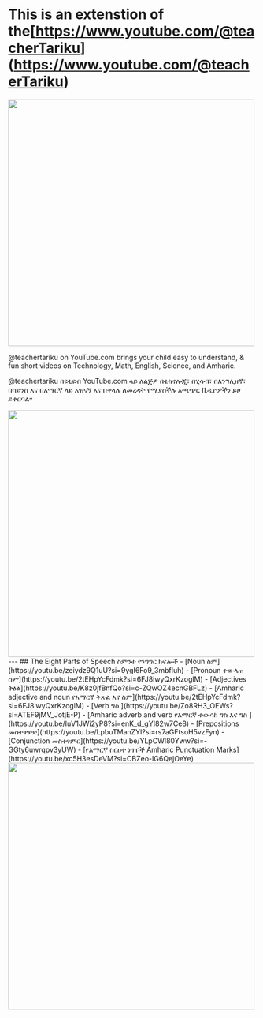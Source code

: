 # This is an extenstion of the[https://www.youtube.com/@teacherTariku] (https://www.youtube.com/@teacherTariku) 

<img src="https://tahmed30.github.io/podcast/images/artwork.jpg" width="500">

@teachertariku on YouTube.com brings your child easy to understand, & fun short videos on Technology, Math, English, Science, and Amharic.    

@teachertariku በዩቲዩብ YouTube.com ላይ ለልጅዎ በቴክኖሎጂ፣ በሂሳብ፣ በእንግሊዘኛ፣ በሳይንስ እና በአማርኛ ላይ አዝናኝ እና በቀላሉ ለመረዳት የሚያስችሉ አጫጭር ቪዲዮዎችን ይዞ ይቀርባል።


<img src="https://tahmed30.github.io/podcast/images/artwork5.jpg" width="500">
---
## The Eight Parts of Speech ስምንቱ የንግግር ክፍሎች 
- [Noun ስም](https://youtu.be/zeiydz9Q1uU?si=9ygI6Fo9_3mbfIuh)
- [Pronoun ተውላጠ ስም](https://youtu.be/2tEHpYcFdmk?si=6FJ8iwyQxrKzoglM)
- [Adjectives ቅፅል](https://youtu.be/K8z0jfBnfQo?si=c-ZQwOZ4ecnGBFLz)
- [Amharic adjective and noun የአማርኛ ቅጽል እና ስም](https://youtu.be/2tEHpYcFdmk?si=6FJ8iwyQxrKzoglM)
- [Verb ግስ ](https://youtu.be/Zo8RH3_OEWs?si=ATEF9jMV_JotjE-P)
- [Amharic adverb and verb የአማርኛ ተውሳከ ግስ እና ግስ ](https://youtu.be/IuV1JWi2yP8?si=enK_d_gYI82w7Ce8)
- [Prepositions መስተዋድድ](https://youtu.be/LpbuTManZYI?si=rs7aGFtsoH5vzFyn)
- [Conjunction መስተፃምር](https://youtu.be/YLpCWI80Yww?si=-GGty6uwrqpv3yUW)
- [የአማርኛ ስርዐተ ነጥቦች Amharic Punctuation Marks](https://youtu.be/xc5H3esDeVM?si=CBZeo-IG6QejOeYe)
<img src="https://github.com/tahmed30/podcast/blob/main/images/PartsofSpeech.png" width="500">